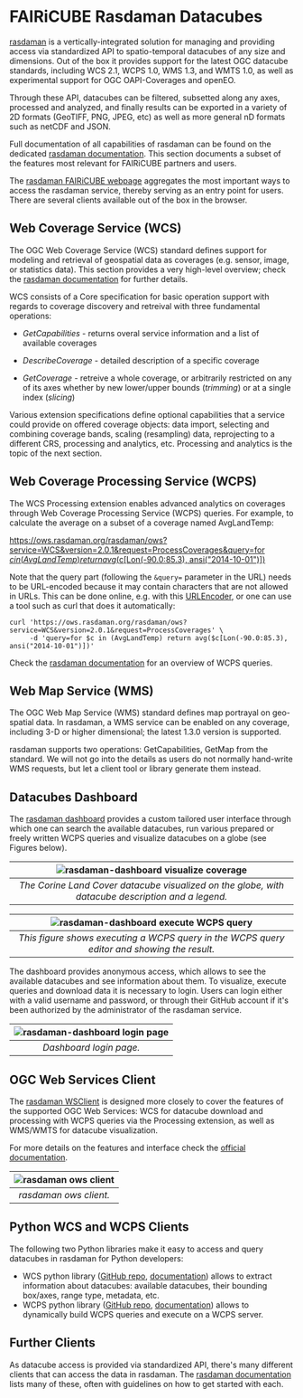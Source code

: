 # FAIRiCUBE Rasdaman Datacubes

[rasdaman](https://rasdaman.org/) is a vertically-integrated solution for
managing and providing access via standardized API to spatio-temporal datacubes
of any size and dimensions. Out of the box it provides support for the latest
OGC datacube standards, including WCS 2.1, WCPS 1.0, WMS 1.3, and WMTS 1.0,
as well as experimental support for OGC OAPI-Coverages and openEO.

Through these API, datacubes can be filtered, subsetted along any axes,
processed and analyzed, and finally results can be exported in a variety of 2D
formats (GeoTIFF, PNG, JPEG, etc) as well as more general nD formats such as
netCDF and JSON.

Full documentation of all capabilities of rasdaman can be found on the dedicated
[rasdaman documentation](https://doc.rasdaman.org/). This section documents a
subset of the features most relevant for FAIRiCUBE partners and users.

The [rasdaman FAIRiCUBE webpage](https://fairicube.rasdaman.com/) aggregates the
most important ways to access the rasdaman service, thereby serving as an entry
point for users. There are several clients available out of the box in the
browser.

## Web Coverage Service (WCS)

The OGC Web Coverage Service (WCS) standard defines support for modeling and
retrieval of geospatial data as coverages (e.g. sensor, image, or statistics
data). This section provides a very high-level overview; check the
[rasdaman documentation](https://doc.rasdaman.org/11_cheatsheets.html#wcs) for
further details.

WCS consists of a Core specification for basic operation support with regards to
coverage discovery and retreival with three fundamental operations:

- *GetCapabilities* - returns overal service information and a list of available
   coverages

- *DescribeCoverage* - detailed description of a specific coverage

- *GetCoverage* - retreive a whole coverage, or arbitrarily restricted on any of
   its axes whether by new lower/upper bounds (*trimming*) or at a single index
   (*slicing*)

Various extension specifications define optional capabilities that a service
could provide on offered coverage objects: data import, selecting and combining
coverage bands, scaling (resampling) data, reprojecting to a different CRS,
processing and analytics, etc. Processing and analytics is the topic of the
next section.

## Web Coverage Processing Service (WCPS)

The WCS Processing extension enables advanced analytics on coverages through Web
Coverage Processing Service (WCPS) queries. For example, to calculate the
average on a subset of a coverage named AvgLandTemp:

[https://ows.rasdaman.org/rasdaman/ows?service=WCS&version=2.0.1&request=ProcessCoverages&query=for $c in (AvgLandTemp) return avg($c[Lon(-90.0:85.3), ansi("2014-10-01")])](https://ows.rasdaman.org/rasdaman/ows?service=WCS&version=2.0.1&request=ProcessCoverages&query=for%20%24c%20in%20%28AvgLandTemp%29%20return%20avg%28%24c%5BLon%28-90.0%3A85.3%29%2C%20ansi%28%222014-10-01%22%29%5D%29%20)

Note that the query part (following the `&query=` parameter in the URL) needs
to be URL-encoded because it may contain characters that are not allowed in URLs.
This can be done online, e.g. with this [URLEncoder](https://www.urlencoder.io/),
or one can use a tool such as curl that does it automatically:

    curl 'https://ows.rasdaman.org/rasdaman/ows?service=WCS&version=2.0.1&request=ProcessCoverages' \
         -d 'query=for $c in (AvgLandTemp) return avg($c[Lon(-90.0:85.3), ansi("2014-10-01")])'

Check the
[rasdaman documentation](https://doc.rasdaman.org/11_cheatsheets.html#wcps) for 
an overview of WCPS queries.

## Web Map Service (WMS)

The OGC Web Map Service (WMS) standard defines map portrayal on geo-spatial
data. In rasdaman, a WMS service can be enabled on any coverage, including 3-D
or higher dimensional; the latest 1.3.0 version is supported.

rasdaman supports two operations: GetCapabilities, GetMap from the standard. We
will not go into the details as users do not normally hand-write WMS requests,
but let a client tool or library generate them instead.

## Datacubes Dashboard

The [rasdaman dashboard](https://fairicube.rasdaman.com/rasdaman-dashboard)
provides a custom tailored user interface through which one can search the 
available datacubes, run various prepared or freely written WCPS queries and 
visualize datacubes on a globe (see Figures below).

| ![rasdaman-dashboard visualize coverage](../images/rasdaman-dashboard-wms.png) | 
|:--:| 
| *The Corine Land Cover datacube visualized on the globe, with datacube description and a legend.* |

| ![rasdaman-dashboard execute WCPS query](../images/rasdaman-dashboard-wcps.png) | 
|:--:| 
| *This figure shows executing a WCPS query in the WCPS query editor and showing the result.* |

The dashboard provides anonymous access, which allows to see the available
datacubes and see information about them. To visualize, execute queries and
download data it is necessary to login. Users can login either with a valid
username and password, or through their GitHub account if it's been authorized
by the administrator of the rasdaman service.

| ![rasdaman-dashboard login page](../images/rasdaman-dashboard-login.png) | 
|:--:| 
| *Dashboard login page.* |

## OGC Web Services Client

The [rasdaman WSClient](https://fairicube.rasdaman.com/rasdaman/ows) is
designed more closely to cover the features of the supported OGC Web Services:
WCS for datacube download and processing with WCPS queries via the Processing
extension, as well as WMS/WMTS for datacube visualization.

For more details on the features and interface check the 
[official documentation](https://doc.rasdaman.org/11_cheatsheets.html#rasdaman-wsclient).

| ![rasdaman ows client](../images/rasdaman-ows-client.png) | 
|:--:| 
| *rasdaman ows client.* |

## Python WCS and WCPS Clients

The following two Python libraries make it easy to access and query datacubes in rasdaman for Python developers:

- WCS python library ([GitHub repo](https://github.com/rasdaman/wcs-python-client), [documentation](https://rasdaman.github.io/wcs-python-client/)) allows to extract information about datacubes: available datacubes, their bounding box/axes, range type, metadata, etc.
- WCPS python library ([GitHub repo](https://github.com/rasdaman/wcps-python-client), [documentation](https://rasdaman.github.io/wcps-python-client/)) allows to dynamically build WCPS queries and execute on a WCPS server.

## Further Clients

As datacube access is provided via standardized API, there's many
different clients that can access the data in rasdaman. The
[rasdaman documentation](https://doc.rasdaman.org/11_cheatsheets.html#clients)
lists many of these, often with guidelines on how to get started with each.